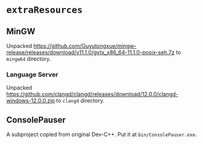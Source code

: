 # `extraResources`

## MinGW

Unpacked https://github.com/Guyutongxue/mingw-release/releases/download/v11.1.0/gytx_x86_64-11.1.0-posix-seh.7z to `mingw64` directory.
### Language Server 

Unpacked https://github.com/clangd/clangd/releases/download/12.0.0/clangd-windows-12.0.0.zip to `clangd` directory.

## ConsolePauser

A subproject copied from original Dev-C++. Put it at `bin/ConsolePauser.exe`.
